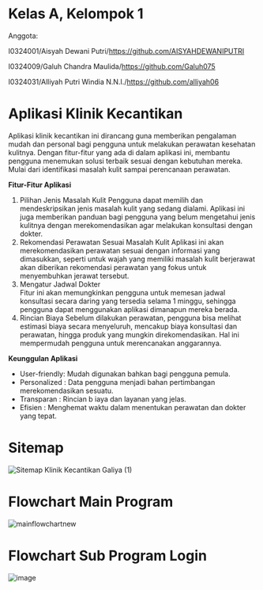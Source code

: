 # Kelas A, Kelompok 1

Anggota:

I0324001/Aisyah Dewani Putri/https://github.com/AISYAHDEWANIPUTRI

I0324009/Galuh Chandra Maulida/https://github.com/Galuh075

I0324031/Alliyah Putri Windia N.N.I./https://github.com/alliyah06

# Aplikasi Klinik Kecantikan
Aplikasi klinik kecantikan ini dirancang guna memberikan pengalaman mudah dan personal bagi pengguna untuk melakukan perawatan kesehatan kulitnya. Dengan fitur-fitur yang ada di dalam aplikasi ini, membantu pengguna menemukan solusi terbaik sesuai dengan kebutuhan mereka. Mulai dari identifikasi masalah kulit sampai perencanaan perawatan.  

**Fitur-Fitur Aplikasi**  
1. Pilihan Jenis Masalah Kulit
Pengguna dapat memilih dan mendeskripsikan jenis masalah kulit yang sedang dialami. Aplikasi ini juga memberikan panduan bagi pengguna yang belum mengetahui jenis kulitnya dengan merekomendasikan agar melakukan konsultasi dengan dokter.  
2. Rekomendasi Perawatan Sesuai Masalah Kulit
Aplikasi ini akan merekomendasikan perawatan sesuai dengan informasi yang dimasukkan, seperti untuk wajah yang memiliki masalah kulit berjerawat akan diberikan rekomendasi perawatan yang fokus untuk menyembuhkan jerawat tersebut.  
3. Mengatur Jadwal Dokter  
Fitur ini akan memungkinkan pengguna untuk memesan jadwal konsultasi secara daring yang tersedia selama 1 minggu, sehingga pengguna dapat menggunakan aplikasi dimanapun mereka berada.  
4. Rincian Biaya
Sebelum dilakukan perawatan, pengguna bisa melihat estimasi biaya secara menyeluruh, mencakup biaya konsultasi dan perawatan, hingga produk yang mungkin direkomendasikan. Hal ini mempermudah pengguna untuk merencanakan anggarannya.  

**Keunggulan Aplikasi**  
- User-friendly: Mudah digunakan bahkan bagi pengguna pemula.  
- Personalized : Data pengguna menjadi bahan pertimbangan merekomendasikan sesuatu.  
- Transparan : Rincian b iaya dan layanan yang jelas.
- Efisien : Menghemat waktu dalam menentukan perawatan dan dokter yang tepat.  

# Sitemap 
![Sitemap Klinik Kecantikan Galiya (1)](https://github.com/user-attachments/assets/22389613-a8cb-49b2-a7f5-0f129d040849)


# Flowchart Main Program
![mainflowchartnew](https://github.com/user-attachments/assets/5eae7cdb-915f-46ec-be58-3df9dbb0bef6)


# Flowchart Sub Program Login
![image](https://github.com/user-attachments/assets/e1c716c0-223f-4848-b261-99f94ced4e0c)


